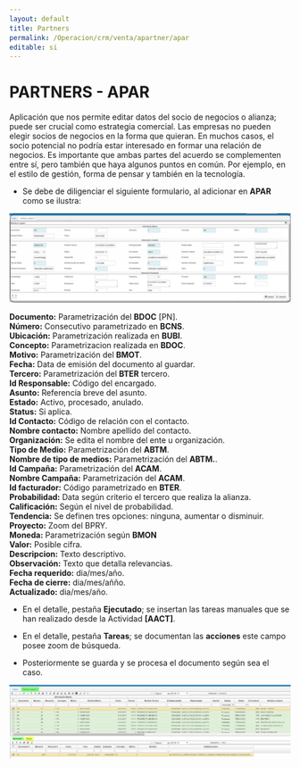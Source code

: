 ```yaml
---
layout: default
title: Partners
permalink: /Operacion/crm/venta/apartner/apar
editable: si
---
```


# PARTNERS - APAR


Aplicación que nos permite editar datos del socio de negocios o alianza; puede ser crucial como estrategia comercial. Las empresas no pueden elegir socios de negocios en la forma que quieran. En muchos casos, el socio potencial no podría estar interesado en formar una relación de negocios. Es importante que ambas partes del acuerdo se complementen entre sí, pero también que haya algunos puntos en común. Por ejemplo, en el estilo de gestión, forma de pensar y también en la tecnología.  
* Se debe de diligenciar el siguiente formulario, al adicionar en **APAR** como se ilustra:

![](apar1.png)

**Documento:**  Parametrización del **BDOC** [PN].  
**Número:**  Consecutivo parametrizado en **BCNS**.  
**Ubicación:**  Parametrización realizada en **BUBI**.  
**Concepto:**  Parametrizacion realizada en **BDOC**.  
**Motivo:**  Parametrización del **BMOT**.   
**Fecha:**  Data de emisión del documento al guardar.  
**Tercero:** Parametrización del **BTER** tercero.  
**Id Responsable:** Código del encargado.  
**Asunto:** Referencia breve del asunto.  
**Estado:** Activo, procesado, anulado.  
**Status:** Si aplica.  
**Id Contacto:** Código de relación con el contacto.  
**Nombre contacto:** Nombre apellido del contacto.  
**Organización:** Se edita el nombre del ente u organización.  
**Tipo de Medio:** Parametrización del **ABTM**.  
**Nombre de tipo de medios:**  Parametrización del **ABTM.**.  
**Id Campaña:** Parametrización del **ACAM**.  
**Nombre Campaña:** Parametrización del **ACAM**.  
**Id facturador:** Código parametrizado en **BTER**.  
**Probabilidad:** Data según criterio el tercero que realiza la alianza.  
**Calificación:** Según el nivel de probabilidad.  
**Tendencia:** Se definen tres opciones: ninguna, aumentar o disminuir.  
**Proyecto:** Zoom del BPRY.  
**Moneda:** Parametrización según **BMON**  
**Valor:** Posible cifra.  
**Descripcion:** Texto descriptivo.  
**Observación:**   Texto que detalla relevancias.   
**Fecha requerido:**  dia/mes/año.  
**Fecha de cierre:**  dia/mes/añño.  
**Actualizado:**  dia/mes/año.  

* En el detalle, pestaña **Ejecutado**; se insertan las tareas manuales que se han realizado desde la Actividad **[AACT]**.  
* En el detalle, pestaña **Tareas**; se documentan las **acciones** este campo posee zoom de búsqueda.  

* Posteriormente se guarda y se procesa el documento según sea el caso.  

![](apar2.png)











